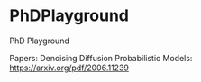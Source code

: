 # PhDPlayground
PhD Playground

Papers:
Denoising Diffusion Probabilistic Models: https://arxiv.org/pdf/2006.11239
